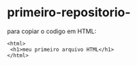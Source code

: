 # primeiro-repositorio-

para copiar o codigo em HTML:
```
<html>
 <h1>meu primeiro arquivo HTML</h1>
</html>
```
